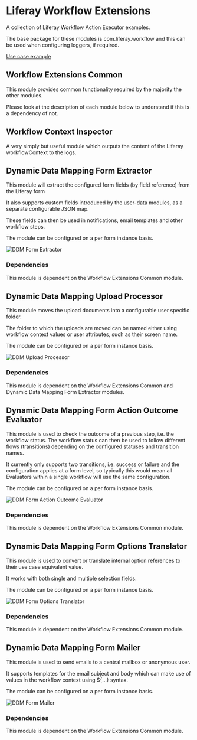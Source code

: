 # Liferay Workflow Extensions

A collection of Liferay Workflow Action Executor examples.

The base package for these modules is com.liferay.workflow and this can be used when configuring loggers, if required.

[Use case example](example/README.md)

## Workflow Extensions Common

This module provides common functionality required by the majority the other modules.

Please look at the description of each module below to understand if this is a dependency of not.

## Workflow Context Inspector

A very simply but useful module which outputs the content of the Liferay workflowContext to the logs.

## Dynamic Data Mapping Form Extractor

This module will extract the configured form fields (by field reference) from the Liferay form

It also supports custom fields introduced by the user-data modules, as a separate configurable JSON map.

These fields can then be used in notifications, email templates and other workflow steps.

The module can be configured on a per form instance basis.

![DDM Form Extractor](images/ddm-form-extractor.png)

### Dependencies

This module is dependent on the Workflow Extensions Common module.

## Dynamic Data Mapping Upload Processor

This module moves the upload documents into a configurable user specific folder.

The folder to which the uploads are moved can be named either using workflow context values or user attributes, such as
their screen name.

The module can be configured on a per form instance basis.

![DDM Upload Processor](images/ddm-form-upload-processor.png)

### Dependencies

This module is dependent on the Workflow Extensions Common and Dynamic Data Mapping Form Extractor modules.

## Dynamic Data Mapping Form Action Outcome Evaluator

This module is used to check the outcome of a previous step, i.e. the workflow status. The workflow status
can then be used to follow different flows (transitions) depending on the configured statuses and transition names.

It currently only supports two transitions, i.e. success or failure and the configuration applies at a form level,
so typically this would mean all Evaluators within a single workflow will use the same configuration.

The module can be configured on a per form instance basis.

![DDM Form Action Outcome Evaluator](images/ddm-form-action-outcome-evaluator.png)

### Dependencies

This module is dependent on the Workflow Extensions Common module.

## Dynamic Data Mapping Form Options Translator

This module is used to convert or translate internal option references to their use case equivalent value.

It works with both single and multiple selection fields.

The module can be configured on a per form instance basis.

![DDM Form Options Translator](images/ddm-form-options-translator.png)

### Dependencies

This module is dependent on the Workflow Extensions Common module.

## Dynamic Data Mapping Form Mailer

This module is used to send emails to a central mailbox or anonymous user.

It supports templates for the email subject and body which can make use of values in the workflow context using ${...}
syntax.

The module can be configured on a per form instance basis.

![DDM Form Mailer](images/ddm-form-mailer.png)

### Dependencies

This module is dependent on the Workflow Extensions Common module.